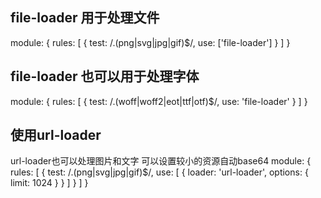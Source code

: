 ## file-loader 用于处理文件
module: {
    rules: [
        {
            test: /\.(png|svg|jpg|gif)$/,
            use: ['file-loader']
        }
    ]
}

## file-loader 也可以用于处理字体
module: {
    rules: [
        {
            test: /\.(woff|woff2|eot|ttf|otf)$/,
            use: 'file-loader'
        }
    ]
}

## 使用url-loader
url-loader也可以处理图片和文字
可以设置较小的资源自动base64
module: {
    rules: [
        {
            test: /\.(png|svg|jpg|gif)$/,
            use: [
                {
                    loader: 'url-loader',
                    options: {
                        limit: 1024
                    }
                }
            ]
        }
    ]
}